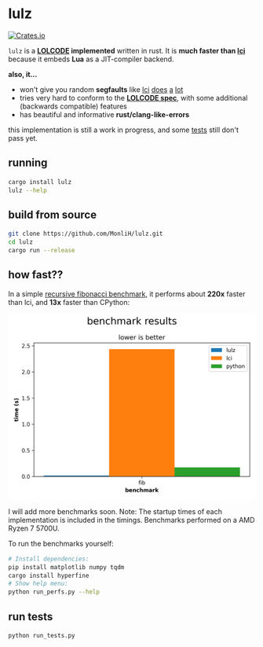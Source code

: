 # lulz

[![Crates.io](https://img.shields.io/crates/v/lulz)](https://crates.io/crates/lulz)

`lulz` is a **[LOLCODE](http://www.lolcode.org/) implemented** written in rust.
It is **much faster than [lci](https://github.com/justinmeza/lci)** because it embeds **Lua**
as a JIT-compiler backend.

**also, it...**

- won't give you random **segfaults** like [lci](https://github.com/justinmeza/lci/issues/55)
  [does](https://github.com/justinmeza/lci/issues/54)
  [a](https://github.com/justinmeza/lci/issues/47)
  [lot](https://github.com/justinmeza/lci/issues/49)
- tries very hard to conform to the [**LOLCODE spec**](https://github.com/justinmeza/lolcode-spec), 
  with some additional (backwards compatible) features
- has beautiful and informative **rust/clang-like-errors**

this implementation is still a work in progress, and some [tests](./tests/) still don't pass yet.

## running

```bash
cargo install lulz
lulz --help
```

## build from source

```bash
git clone https://github.com/MonliH/lulz.git
cd lulz
cargo run --release
```

## how fast??

In a simple [recursive fibonacci benchmark](./perfs/fib/fib.lol), it performs about **220x** faster than lci, and **13x** faster than CPython:

<img src="./assets/benches.png" alt="Benchmark results" width=650></img>

I will add more benchmarks soon. Note: The startup times of each implementation is included in the timings. Benchmarks performed on a AMD Ryzen 7 5700U.

To run the benchmarks yourself:

```bash
# Install dependencies:
pip install matplotlib numpy tqdm
cargo install hyperfine
# Show help menu:
python run_perfs.py --help
```

## run tests

```bash
python run_tests.py
```
